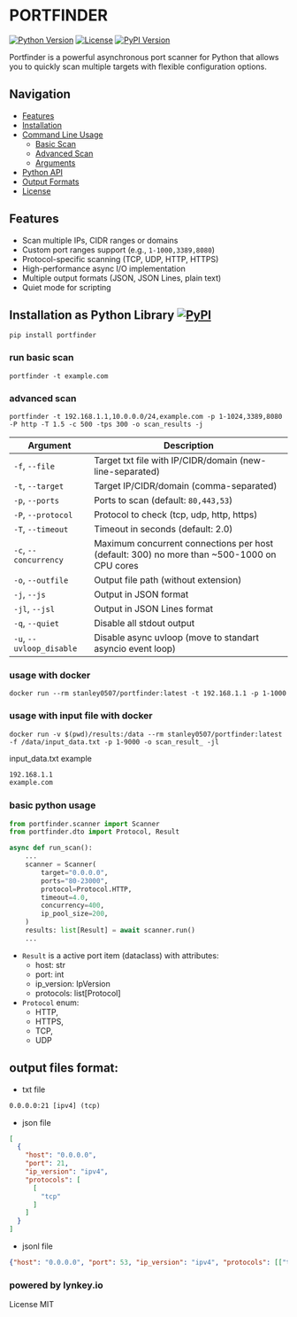 # PORTFINDER

[![Python Version](https://img.shields.io/badge/python-3.7%2B-blue)](https://www.python.org/)
[![License](https://img.shields.io/badge/license-MIT-green)](LICENSE)
[![PyPI Version](https://img.shields.io/pypi/v/portfinder)](https://pypi.org/project/portfinder/)

Portfinder is a powerful asynchronous port scanner for Python that allows you to quickly scan multiple targets with flexible configuration options.

## Navigation
- [Features](#features)
- [Installation](#installation-as-python-library)
- [Command Line Usage](#command-line-usage)
  - [Basic Scan](#run-basic-scan)
  - [Advanced Scan](#advanced-scan)
  - [Arguments](#arguments)
- [Python API](#basic-python-usage)
- [Output Formats](#output-files-format)
- [License](#license)

## Features
- Scan multiple IPs, CIDR ranges or domains
- Custom port ranges support (e.g., `1-1000,3389,8080`)
- Protocol-specific scanning (TCP, UDP, HTTP, HTTPS)
- High-performance async I/O implementation
- Multiple output formats (JSON, JSON Lines, plain text)
- Quiet mode for scripting

## Installation as Python Library [![PyPI](https://img.shields.io/pypi/v/portfinder)](https://pypi.org/project/portfinder/)
```commandline
pip install portfinder
```

### run basic scan
```commandline
portfinder -t example.com
```

### advanced scan
```commandline
portfinder -t 192.168.1.1,10.0.0.0/24,example.com -p 1-1024,3389,8080 -P http -T 1.5 -c 500 -tps 300 -o scan_results -j
```

| Argument              | Description                                                                               |
|-----------------------|-------------------------------------------------------------------------------------------|
| `-f`, `--file`        | Target txt file with IP/CIDR/domain (new-line-separated)                                  |
| `-t`, `--target`      | Target IP/CIDR/domain (comma-separated)                                                   |
| `-p`, `--ports`       | Ports to scan (default: `80,443,53`)                                                      |
| `-P`, `--protocol`    | Protocol to check (tcp, udp, http, https)                                                 |
| `-T`, `--timeout`     | Timeout in seconds (default: 2.0)                                                         |
| `-c`, `--concurrency` | Maximum concurrent connections per host (default: 300) no more than ~500-1000 on CPU cores |
| `-o`, `--outfile`     | Output file path (without extension)                                                      |
| `-j`, `--js`          | Output in JSON format                                                                     |
| `-jl`, `--jsl`        | Output in JSON Lines format                                                               |
| `-q`, `--quiet`       | Disable all stdout output                                                                 |
| `-u`, `--uvloop_disable` | Disable async uvloop (move to standart asyncio event loop)                                |


### usage with docker
```commandline
docker run --rm stanley0507/portfinder:latest -t 192.168.1.1 -p 1-1000
```
### usage with input file with docker
```commandline
docker run -v $(pwd)/results:/data --rm stanley0507/portfinder:latest -f /data/input_data.txt -p 1-9000 -o scan_result_ -jl
```
input_data.txt example
```txt
192.168.1.1
example.com
```

### basic python usage

```python
from portfinder.scanner import Scanner
from portfinder.dto import Protocol, Result

async def run_scan():
    ...
    scanner = Scanner(
        target="0.0.0.0",
        ports="80-23000",
        protocol=Protocol.HTTP,
        timeout=4.0,
        concurrency=400,
        ip_pool_size=200,
    )
    results: list[Result] = await scanner.run()
    ...
```
* `Result` is a active port item (dataclass) with attributes:
  * host: str
  * port: int
  * ip_version: IpVersion
  * protocols: list[Protocol]
* `Protocol` enum:
   * HTTP,
   * HTTPS,
   * TCP,
   * UDP

## output files format:
* txt file
```txt
0.0.0.0:21 [ipv4] (tcp)
```
* json file
```json
[
  {
    "host": "0.0.0.0",
    "port": 21,
    "ip_version": "ipv4",
    "protocols": [
      [
        "tcp"
      ]
    ]
  }
]
```
* jsonl file
```json lines
{"host": "0.0.0.0", "port": 53, "ip_version": "ipv4", "protocols": [["tcp"]]}
```
### powered by lynkey.io
License
MIT


